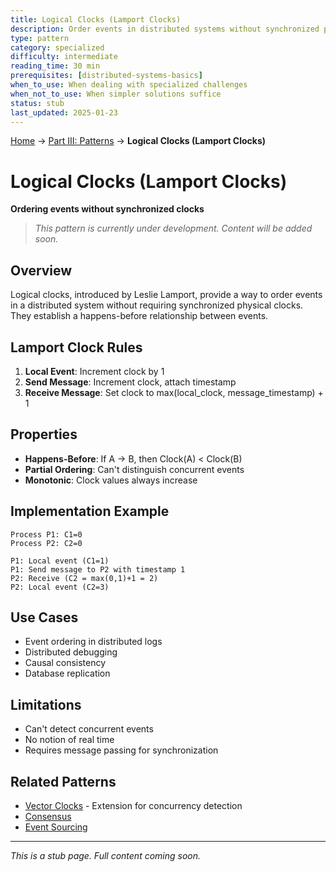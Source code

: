 ```yaml
---
title: Logical Clocks (Lamport Clocks)
description: Order events in distributed systems without synchronized physical clocks
type: pattern
category: specialized
difficulty: intermediate
reading_time: 30 min
prerequisites: [distributed-systems-basics]
when_to_use: When dealing with specialized challenges
when_not_to_use: When simpler solutions suffice
status: stub
last_updated: 2025-01-23
---
```

<!-- Navigation -->
[Home](../introduction/index.md) → [Part III: Patterns](index.md) → **Logical Clocks (Lamport Clocks)**

# Logical Clocks (Lamport Clocks)

**Ordering events without synchronized clocks**

> *This pattern is currently under development. Content will be added soon.*

## Overview

Logical clocks, introduced by Leslie Lamport, provide a way to order events in a distributed system without requiring synchronized physical clocks. They establish a happens-before relationship between events.

## Lamport Clock Rules

1. **Local Event**: Increment clock by 1
2. **Send Message**: Increment clock, attach timestamp
3. **Receive Message**: Set clock to max(local_clock, message_timestamp) + 1

## Properties

- **Happens-Before**: If A → B, then Clock(A) < Clock(B)
- **Partial Ordering**: Can't distinguish concurrent events
- **Monotonic**: Clock values always increase

## Implementation Example

```text
Process P1: C1=0
Process P2: C2=0

P1: Local event (C1=1)
P1: Send message to P2 with timestamp 1
P2: Receive (C2 = max(0,1)+1 = 2)
P2: Local event (C2=3)
```

## Use Cases

- Event ordering in distributed logs
- Distributed debugging
- Causal consistency
- Database replication

## Limitations

- Can't detect concurrent events
- No notion of real time
- Requires message passing for synchronization

## Related Patterns

- [Vector Clocks](vector-clocks.md) - Extension for concurrency detection
- [Consensus](consensus.md)
- [Event Sourcing](event-sourcing.md)

---

*This is a stub page. Full content coming soon.*